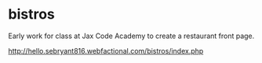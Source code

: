 # bistros

Early work for class at Jax Code Academy to create a restaurant front page. 

http://hello.sebryant816.webfactional.com/bistros/index.php
